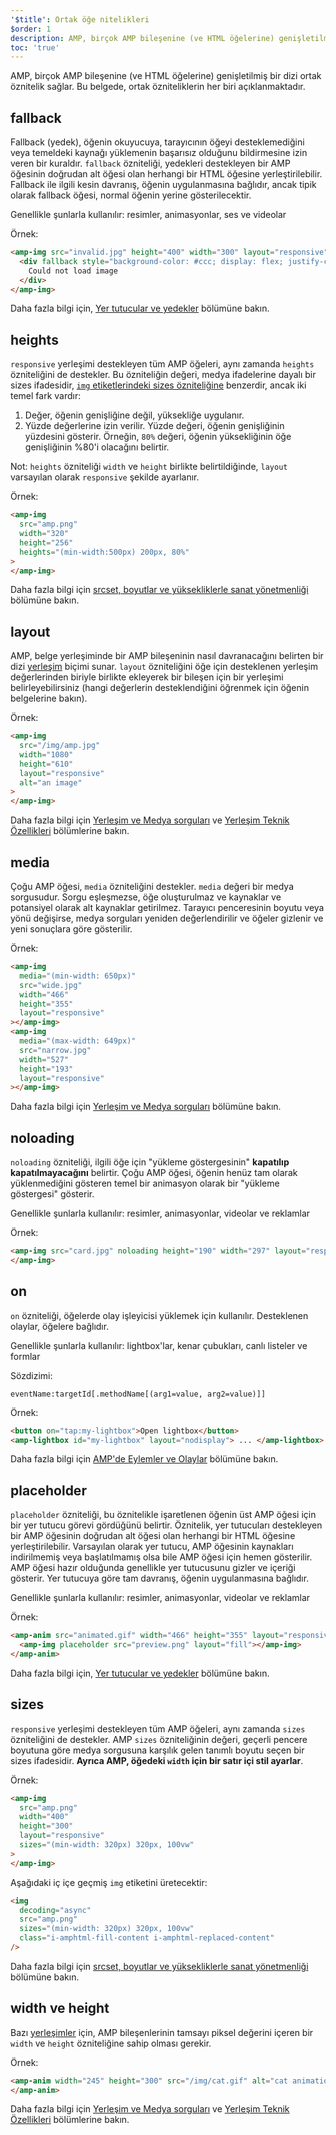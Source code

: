 ```yaml
---
'$title': Ortak öğe nitelikleri
$order: 1
description: AMP, birçok AMP bileşenine (ve HTML öğelerine) genişletilmiş bir dizi ortak öznitelik sağlar. Bu belgede, ortak özniteliklerin her biri açıklanmaktadır.
toc: 'true'
---
```


AMP, birçok AMP bileşenine (ve HTML öğelerine) genişletilmiş bir dizi ortak öznitelik sağlar. Bu belgede, ortak özniteliklerin her biri açıklanmaktadır.

## fallback

Fallback (yedek), öğenin okuyucuya, tarayıcının öğeyi desteklemediğini veya temeldeki kaynağı yüklemenin başarısız olduğunu bildirmesine izin veren bir kuraldır. `fallback` özniteliği, yedekleri destekleyen bir AMP öğesinin doğrudan alt öğesi olan herhangi bir HTML öğesine yerleştirilebilir. Fallback ile ilgili kesin davranış, öğenin uygulanmasına bağlıdır, ancak tipik olarak fallback öğesi, normal öğenin yerine gösterilecektir.

Genellikle şunlarla kullanılır: resimler, animasyonlar, ses ve videolar

Örnek:

```html
<amp-img src="invalid.jpg" height="400" width="300" layout="responsive">
  <div fallback style="background-color: #ccc; display: flex; justify-content: center; align-items: center;">
    Could not load image
  </div>
</amp-img>
```
Daha fazla bilgi için, [Yer tutucular ve yedekler](../../../documentation/guides-and-tutorials/develop/style_and_layout/placeholders.md) bölümüne bakın.

## heights

`responsive` yerleşimi destekleyen tüm AMP öğeleri, aynı zamanda `heights` özniteliğini de destekler. Bu özniteliğin değeri, medya ifadelerine dayalı bir sizes ifadesidir, [`img` etiketlerindeki sizes özniteliğine](https://developer.mozilla.org/en-US/docs/Web/HTML/Element/img) benzerdir, ancak iki temel fark vardır:

1. Değer, öğenin genişliğine değil, yüksekliğe uygulanır.
2. Yüzde değerlerine izin verilir. Yüzde değeri, öğenin genişliğinin yüzdesini gösterir. Örneğin, `80%` değeri, öğenin yüksekliğinin öğe genişliğinin %80'i olacağını belirtir.

Not: `heights` özniteliği `width` ve `height` birlikte belirtildiğinde, `layout` varsayılan olarak `responsive` şekilde ayarlanır.

Örnek:

```html
<amp-img
  src="amp.png"
  width="320"
  height="256"
  heights="(min-width:500px) 200px, 80%"
>
</amp-img>
```

Daha fazla bilgi için [srcset, boyutlar ve yüksekliklerle sanat yönetmenliği](../../../documentation/guides-and-tutorials/develop/style_and_layout/art_direction.md) bölümüne bakın.

## layout

AMP, belge yerleşiminde bir AMP bileşeninin nasıl davranacağını belirten bir dizi [yerleşim](../../../documentation/guides-and-tutorials/develop/style_and_layout/control_layout.md#the-layout-attribute) biçimi sunar. `layout` özniteliğini öğe için desteklenen yerleşim değerlerinden biriyle birlikte ekleyerek bir bileşen için bir yerleşimi belirleyebilirsiniz (hangi değerlerin desteklendiğini öğrenmek için öğenin belgelerine bakın).

Örnek:

```html
<amp-img
  src="/img/amp.jpg"
  width="1080"
  height="610"
  layout="responsive"
  alt="an image"
>
</amp-img>
```

Daha fazla bilgi için [Yerleşim ve Medya sorguları](../../../documentation/guides-and-tutorials/develop/style_and_layout/control_layout.md) ve [Yerleşim Teknik Özellikleri](amp-html-layout/index.md) bölümlerine bakın.

## media <a name="media"></a>

Çoğu AMP öğesi, `media` özniteliğini destekler. `media` değeri bir medya sorgusudur. Sorgu eşleşmezse, öğe oluşturulmaz ve kaynaklar ve potansiyel olarak alt kaynaklar getirilmez. Tarayıcı penceresinin boyutu veya yönü değişirse, medya sorguları yeniden değerlendirilir ve öğeler gizlenir ve yeni sonuçlara göre gösterilir.

Örnek:

```html
<amp-img
  media="(min-width: 650px)"
  src="wide.jpg"
  width="466"
  height="355"
  layout="responsive"
></amp-img>
<amp-img
  media="(max-width: 649px)"
  src="narrow.jpg"
  width="527"
  height="193"
  layout="responsive"
></amp-img>
```

Daha fazla bilgi için [Yerleşim ve Medya sorguları](../../../documentation/guides-and-tutorials/develop/style_and_layout/control_layout.md#element-media-queries) bölümüne bakın.

## noloading

`noloading` özniteliği, ilgili öğe için "yükleme göstergesinin" **kapatılıp kapatılmayacağını** belirtir. Çoğu AMP öğesi, öğenin henüz tam olarak yüklenmediğini gösteren temel bir animasyon olarak bir "yükleme göstergesi" gösterir.

Genellikle şunlarla kullanılır: resimler, animasyonlar, videolar ve reklamlar

Örnek:

```html
<amp-img src="card.jpg" noloading height="190" width="297" layout="responsive">
</amp-img>
```

## on

`on` özniteliği, öğelerde olay işleyicisi yüklemek için kullanılır. Desteklenen olaylar, öğelere bağlıdır.

Genellikle şunlarla kullanılır: lightbox'lar, kenar çubukları, canlı listeler ve formlar

Sözdizimi:

```text
eventName:targetId[.methodName[(arg1=value, arg2=value)]]
```

Örnek:

```html
<button on="tap:my-lightbox">Open lightbox</button>
<amp-lightbox id="my-lightbox" layout="nodisplay"> ... </amp-lightbox>
```

Daha fazla bilgi için [AMP'de Eylemler ve Olaylar](amp-actions-and-events.md) bölümüne bakın.

## placeholder

`placeholder` özniteliği, bu öznitelikle işaretlenen öğenin üst AMP öğesi için bir yer tutucu görevi gördüğünü belirtir. Öznitelik, yer tutucuları destekleyen bir AMP öğesinin doğrudan alt öğesi olan herhangi bir HTML öğesine yerleştirilebilir. Varsayılan olarak yer tutucu, AMP öğesinin kaynakları indirilmemiş veya başlatılmamış olsa bile AMP öğesi için hemen gösterilir. AMP öğesi hazır olduğunda genellikle yer tutucusunu gizler ve içeriği gösterir. Yer tutucuya göre tam davranış, öğenin uygulanmasına bağlıdır.

Genellikle şunlarla kullanılır: resimler, animasyonlar, videolar ve reklamlar

Örnek:

```html
<amp-anim src="animated.gif" width="466" height="355" layout="responsive">
  <amp-img placeholder src="preview.png" layout="fill"></amp-img>
</amp-anim>
```

Daha fazla bilgi için, [Yer tutucular ve yedekler](../../../documentation/guides-and-tutorials/develop/style_and_layout/placeholders.md) bölümüne bakın.

## sizes

`responsive` yerleşimi destekleyen tüm AMP öğeleri, aynı zamanda `sizes` özniteliğini de destekler. AMP `sizes` özniteliğinin değeri, geçerli pencere boyutuna göre medya sorgusuna karşılık gelen tanımlı boyutu seçen bir sizes ifadesidir. <strong>Ayrıca AMP, öğedeki <code>width</code> için bir satır içi stil ayarlar</strong>.

Örnek:

```html
<amp-img
  src="amp.png"
  width="400"
  height="300"
  layout="responsive"
  sizes="(min-width: 320px) 320px, 100vw"
>
</amp-img>
```

Aşağıdaki iç içe geçmiş `img` etiketini üretecektir:

```html
<img
  decoding="async"
  src="amp.png"
  sizes="(min-width: 320px) 320px, 100vw"
  class="i-amphtml-fill-content i-amphtml-replaced-content"
/>
```

Daha fazla bilgi için [srcset, boyutlar ve yüksekliklerle sanat yönetmenliği](../../../documentation/guides-and-tutorials/develop/style_and_layout/art_direction.md) bölümüne bakın.

## width ve height

Bazı [yerleşimler](../../../documentation/guides-and-tutorials/develop/style_and_layout/control_layout.md#the-layout-attribute) için, AMP bileşenlerinin tamsayı piksel değerini içeren bir `width` ve `height` özniteliğine sahip olması gerekir.

Örnek:

```html
<amp-anim width="245" height="300" src="/img/cat.gif" alt="cat animation">
</amp-anim>
```

Daha fazla bilgi için [Yerleşim ve Medya sorguları](../../../documentation/guides-and-tutorials/develop/style_and_layout/control_layout.md) ve [Yerleşim Teknik Özellikleri](amp-html-layout/index.md) bölümlerine bakın.
